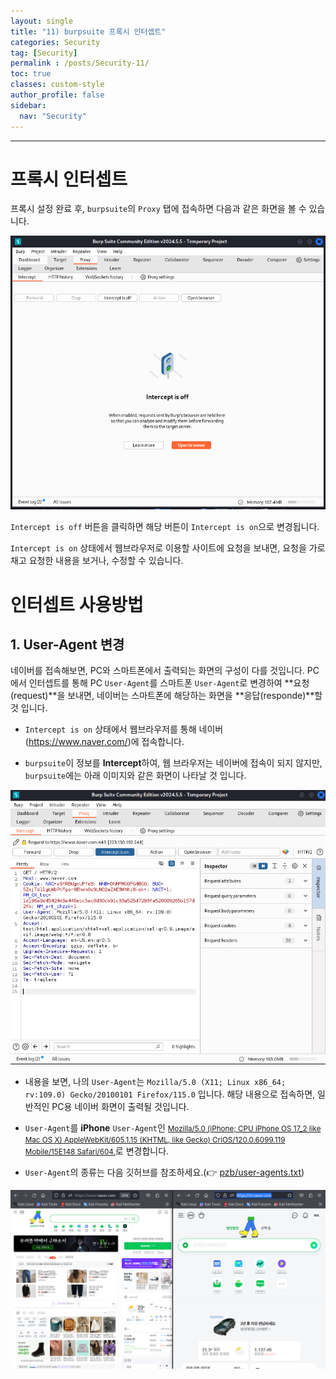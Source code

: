 ```yaml
---
layout: single
title: "11) burpsuite 프록시 인터셉트"
categories: Security
tag: [Security]
permalink : /posts/Security-11/
toc: true
classes: custom-style
author_profile: false
sidebar:
  nav: "Security"
---
```


<hr>

# 프록시 인터셉트

프록시 설정 완료 후, `burpsuite`의 `Proxy` 탭에 접속하면 다음과 같은 화면을 볼 수 있습니다.

<p id="img_center">
  <img 
        src="../../assets/images/Security/11-01.PNG"
        alt="image"
        title="image"
  >
</p>

`Intercept is off` 버튼을 클릭하면 해당 버튼이 `Intercept is on`으로 변경됩니다.

`Intercept is on` 상태에서 웹브라우저로 이용할 사이트에 요청을 보내면, 요청을 가로채고 요청한 내용을 보거나, 수정할 수 있습니다. 

# 인터셉트 사용방법

## 1. User-Agent 변경

네이버를 접속해보면, PC와 스마트폰에서 출력되는 화면의 구성이 다를 것입니다. PC에서 인터셉트를 통해 PC `User-Agent`를 스마트폰 `User-Agent`로 변경하여 **요청(request)**을 보내면, 네이버는 스마트폰에 해당하는 화면을 **응답(responde)**할 것 입니다.

- `Intercept is on` 상태에서 웹브라우저를 통해 네이버(https://www.naver.com/)에 접속합니다.

- `burpsuite`이 정보를 <b>Intercept</b>하여, 웹 브라우저는 네이버에 접속이 되지 않지만, `burpsuite`에는 아래 이미지와 같은 화면이 나타날 것 입니다.

<p id="img_center">
  <img 
        src="../../assets/images/Security/11-02.PNG"
        alt="image"
        title="image"
  >
</p>

- 내용을 보면, 나의 `User-Agent`는 `Mozilla/5.0 (X11; Linux x86_64; rv:109.0) Gecko/20100101 Firefox/115.0` 입니다. 해당 내용으로 접속하면, 일반적인 PC용 네이버 화면이 출력될 것입니다.

- `User-Agent`를 **iPhone** `User-Agent`인 <small><u>Mozilla/5.0 (iPhone; CPU iPhone OS 17_2 like Mac OS X) AppleWebKit/605.1.15 (KHTML, like Gecko) CriOS/120.0.6099.119 Mobile/15E148 Safari/604.</u></small>로 변경합니다.

- `User-Agent`의 종류는 다음 깃허브를 참조하세요.(👉 [pzb/user-agents.txt](https://gist.github.com/pzb/b4b6f57144aea7827ae4))

<p id="img_center">
  <img 
        src="../../assets/images/Security/11-03.PNG"
        alt="image"
        title="image"
  >
</p>